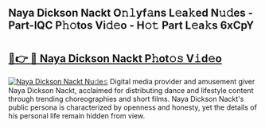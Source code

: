 ## Naya Dickson Nackt O𝚗𝚕yf𝚊ns L𝚎a𝚔ed N𝚞𝚍es - Part-lQC P𝚑𝚘tos Vi𝚍𝚎o - H𝚘𝚝 Part L𝚎a𝚔s 6xCpY

# <h2><a href="http://kf9a9l.oniu.top/?m=Naya+Dickson+Nackt">🔗👉 🔴 Naya Dickson Nackt P𝚑ot𝚘𝚜 V𝚒d𝚎o</a></h2>

[![Naya Dickson Nackt Nu𝚍e𝚜](https://i.imgur.com/0qMVB7G.gif)](http://kf9a9l.oniu.top/?m=Naya+Dickson+Nackt)
Digital media provider and amusement giver Naya Dickson Nackt, acclaimed for distributing dance and lifestyle content through trending choreographies and short films. Naya Dickson Nackt's public persona is characterized by openness and honesty, yet the details of his personal life remain hidden from view.  
